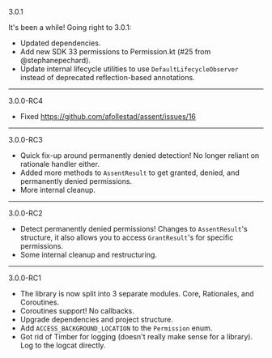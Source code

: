 3.0.1

It's been a while! Going right to 3.0.1:

* Updated dependencies.
* Add new SDK 33 permissions to Permission.kt (#25 from @stephanepechard).
* Update internal lifecycle utilities to use `DefaultLifecycleObserver` instead of deprecated reflection-based annotations.

---

3.0.0-RC4

* Fixed https://github.com/afollestad/assent/issues/16

---

3.0.0-RC3

* Quick fix-up around permanently denied detection! No longer reliant on rationale handler either.
* Added more methods to `AssentResult` to get granted, denied, and permanently denied permissions.
* More internal cleanup.

---

3.0.0-RC2

* Detect permanently denied permissions! Changes to `AssentResult`'s structure, it also allows you
to access `GrantResult`'s for specific permissions.
* Some internal cleanup and restructuring.

---

3.0.0-RC1

* The library is now split into 3 separate modules. Core, Rationales, and Coroutines.
* Coroutines support! No callbacks.
* Upgrade dependencies and project structure.
* Add `ACCESS_BACKGROUND_LOCATION` to the `Permission` enum.
* Got rid of Timber for logging (doesn't really make sense for a library). Log to the logcat directly.
